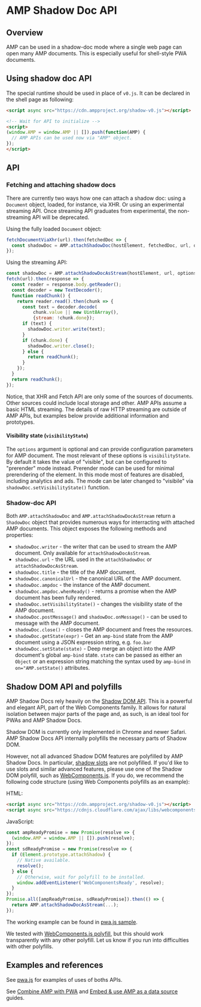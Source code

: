 <!---
Copyright 2017 The AMP HTML Authors. All Rights Reserved.

Licensed under the Apache License, Version 2.0 (the "License");
you may not use this file except in compliance with the License.
You may obtain a copy of the License at

      http://www.apache.org/licenses/LICENSE-2.0

Unless required by applicable law or agreed to in writing, software
distributed under the License is distributed on an "AS-IS" BASIS,
WITHOUT WARRANTIES OR CONDITIONS OF ANY KIND, either express or implied.
See the License for the specific language governing permissions and
limitations under the License.
-->

# AMP Shadow Doc API

## Overview

AMP can be used in a shadow-doc mode where a single web page can open many AMP
documents. This is especially useful for shell-style PWA documents.

## Using shadow doc API

The special runtime should be used in place of `v0.js`. It can be declared in the
shell page as following:

```html
<script async src="https://cdn.ampproject.org/shadow-v0.js"></script>

<!-- Wait for API to initialize -->
<script>
(window.AMP = window.AMP || []).push(function(AMP) {
  // AMP APIs can be used now via "AMP" object.
});
</script>
```

## API

### Fetching and attaching shadow docs

There are currently two ways how one can attach a shadow doc: using a `Document` object, loaded, for instance, via XHR. Or using an experimental streaming API. Once streaming API graduates from experimental, the non-streaming API will be deprecated.

Using the fully loaded `Document` object:
```javascript
fetchDocumentViaXhr(url).then(fetchedDoc => {
  const shadowDoc = AMP.attachShadowDoc(hostElement, fetchedDoc, url, options);
});
```

Using the streaming API:
```javascript
const shadowDoc = AMP.attachShadowDocAsStream(hostElement, url, options);
fetch(url).then(response => {
  const reader = response.body.getReader();
  const decoder = new TextDecoder();
  function readChunk() {
    return reader.read().then(chunk => {
      const text = decoder.decode(
          chunk.value || new Uint8Array(),
          {stream: !chunk.done});
      if (text) {
        shadowDoc.writer.write(text);
      }
      if (chunk.done) {
        shadowDoc.writer.close();
      } else {
        return readChunk();
      }
    });
  }
  return readChunk();
});
```

Notice, that XHR and Fetch API are only some of the sources of documents. Other sources could include local storage and other. AMP APIs assume a basic HTML streaming. The details of raw HTTP streaming are outside of AMP APIs, but examples below provide additional information and prototypes.

#### Visibility state (`visibilityState`)
The `options` argument is optional and can provide configuration parameters for AMP document. The most relevant of these options is `visibilityState`. By default it takes the value of "visible", but can be configured to "prerender" mode instead. Prerender mode can be used for minimal prerendering of the element. In this mode most of features are disabled, including analytics and ads. The mode can be later changed to "visibile" via `shadowDoc.setVisibilityState()` function.


### Shadow-doc API

Both `AMP.attachShadowDoc` and `AMP.attachShadowDocAsStream` return a `ShadowDoc` object that provides numerous ways for interracting with attached AMP documents. This object exposes the following methods and properties:

- `shadowDoc.writer` - the writer that can be used to stream the AMP document. Only available for `attachShadowDocAsStream`.
- `shadowDoc.url` - the URL used in the `attachShadowDoc` or `attachShadowDocAsStream`.
- `shadowDoc.title` - the title of the AMP document.
- `shadowDoc.canonicalUrl` - the canonical URL of the AMP document.
- `shadowDoc.ampdoc` - the instance of the AMP document.
- `shadowDoc.ampdoc.whenReady()` - returns a promise when the AMP document has been fully rendered.
- `shadowDoc.setVisibilityState()` - changes the visibility state of the AMP document.
- `shadowDoc.postMessage()` and `shadowDoc.onMessage()` - can be used to message with the AMP document.
- `shadowDoc.close()` - closes the AMP document and frees the resources.
- `shadowDoc.getState(expr)` - Get an `amp-bind` state from the AMP document using a JSON expression string, e.g. `foo.bar`
- `shadowDoc.setState(state)` - Deep merge an object into the AMP document's global `amp-bind` state. `state` can be passed as either an `Object` or an expression string matching the syntax used by `amp-bind` in `on="AMP.setState()` attributes.


## Shadow DOM API and polyfills

AMP Shadow Docs rely heavily on the [Shadow DOM API](https://developer.mozilla.org/en-US/docs/Web/Web_Components/Shadow_DOM). This is a powerful and elegant API, part of the Web Components family. It allows for natural isolation between major parts of the page and, as such, is an ideal tool for PWAs and AMP Shadow Docs.

Shadow DOM is currently only implemented in Chrome and newer Safari. AMP Shadow Docs API internally polyfills the necessary parts of Shadow DOM.

However, not all advanced Shadow DOM features are polyfilled by AMP Shadow Docs. In particular, [shadow slots](https://developer.mozilla.org/en-US/docs/Web/HTML/Element/Slot) are not polyfilled. If you'd like to use slots and similar advanced features, please use one of the Shadow DOM polyfill, such as [WebComponents.js](https://github.com/webcomponents/webcomponentsjs). If you do, we recommend the following code structure (using Web Components polyfills as an example):

HTML:
```html
<script async src="https://cdn.ampproject.org/shadow-v0.js"></script>
<script async src="https://cdnjs.cloudflare.com/ajax/libs/webcomponentsjs/1.0.3/webcomponents-sd-ce.js"></script>
```

JavaScript:
```javascript
const ampReadyPromise = new Promise(resolve => {
  (window.AMP = window.AMP || []).push(resolve);
});
const sdReadyPromise = new Promise(resolve => {
  if (Element.prototype.attachShadow) {
    // Native available.
    resolve();
  } else {
    // Otherwise, wait for polyfill to be installed.
    window.addEventListener('WebComponentsReady', resolve);
  }
});
Promise.all([ampReadyPromise, sdReadyPromise]).then(() => {
  return AMP.attachShadowDocAsStream(...);
});
```

The working example can be found in [pwa.js sample](https://github.com/ampproject/amphtml/blob/f8b1e925c65ad29da288aab743b3c37da290e74e/examples/pwa/pwa.js#L216).

We tested with [WebComponents.js polyfill](https://github.com/webcomponents/webcomponentsjs), but this should work transparently with any other polyfill. Let us know if you run into difficulties with other polyfills.


## Examples and references

See [pwa.js](../examples/pwa/pwa.js) for examples of uses of boths APIs.

See [Combine AMP with PWA](https://amp.dev/documentation/guides-and-tutorials/learn/combine-amp-pwa) and [Embed & use AMP as a data source](https://amp.dev/documentation/guides-and-tutorials/integrate/amp-in-pwa) guides.

